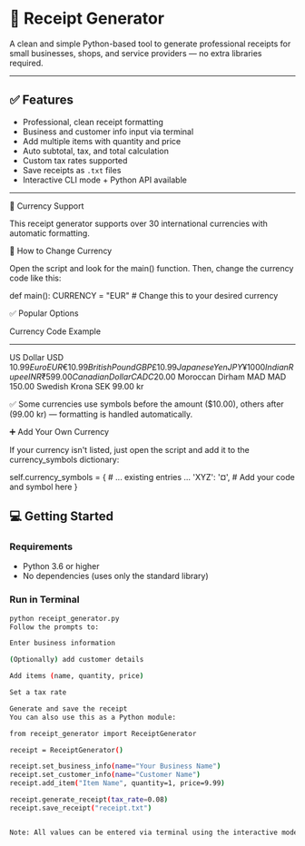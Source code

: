 # 🧾 Receipt Generator

A clean and simple Python-based tool to generate professional receipts for small businesses, shops, and service providers — no extra libraries required.

---

## ✅ Features

- Professional, clean receipt formatting  
- Business and customer info input via terminal  
- Add multiple items with quantity and price  
- Auto subtotal, tax, and total calculation  
- Custom tax rates supported  
- Save receipts as `.txt` files  
- Interactive CLI mode + Python API available  

---
💱 Currency Support

This receipt generator supports over 30 international currencies with automatic formatting.

🔧 How to Change Currency

Open the script and look for the main() function. Then, change the currency code like this:

def main():
    CURRENCY = "EUR"  # Change this to your desired currency


✅ Popular Options

Currency         Code    Example
---------------- ------- -------------
US Dollar        USD     $10.99
Euro             EUR     €10.99
British Pound    GBP     £10.99
Japanese Yen     JPY     ¥1000
Indian Rupee     INR     ₹599.00
Canadian Dollar  CAD     C$20.00
Moroccan Dirham  MAD     MAD 150.00
Swedish Krona    SEK     99.00 kr

✅ Some currencies use symbols before the amount ($10.00),
others after (99.00 kr) — formatting is handled automatically.

➕ Add Your Own Currency

If your currency isn't listed, just open the script and add it
to the currency_symbols dictionary:

self.currency_symbols = {
    # ... existing entries ...
    'XYZ': '¤',  # Add your code and symbol here
}

## 💻 Getting Started

### Requirements
- Python 3.6 or higher  
- No dependencies (uses only the standard library)

### Run in Terminal

```bash
python receipt_generator.py
Follow the prompts to:

Enter business information

(Optionally) add customer details

Add items (name, quantity, price)

Set a tax rate

Generate and save the receipt
You can also use this as a Python module:

from receipt_generator import ReceiptGenerator

receipt = ReceiptGenerator()

receipt.set_business_info(name="Your Business Name")
receipt.set_customer_info(name="Customer Name")
receipt.add_item("Item Name", quantity=1, price=9.99)

receipt.generate_receipt(tax_rate=0.08)
receipt.save_receipt("receipt.txt")


Note: All values can be entered via terminal using the interactive mode.